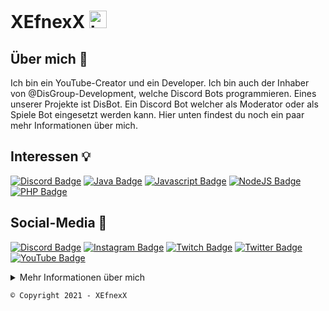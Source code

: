 # XEfnexX <img src="https://user-images.githubusercontent.com/1303154/88677602-1635ba80-d120-11ea-84d8-d263ba5fc3c0.gif" width="28px" alt="hi">

## Über mich 📜
Ich bin ein YouTube-Creator und ein Developer.
Ich bin auch der Inhaber von @DisGroup-Development, welche Discord Bots programmieren.
Eines unserer Projekte ist DisBot.
Ein Discord Bot welcher als Moderator oder als Spiele Bot eingesetzt werden kann.
Hier unten findest du noch ein paar mehr Informationen über mich.

## Interessen 💡
[![Discord Badge](https://img.shields.io/badge/-Discord-7289d9?style=for-the-badge&labelColor=black&logo=discord&logoColor=7289d9)](#)
[![Java Badge](https://img.shields.io/badge/-Java-5382a1?style=for-the-badge&labelColor=black&logo=java&logoColor=5382a1)](#)
[![Javascript Badge](https://img.shields.io/badge/-Javascript-F0DB4F?style=for-the-badge&labelColor=black&logo=javascript&logoColor=F0DB4F)](#)
[![NodeJS Badge](https://img.shields.io/badge/-Nodejs-3C873A?style=for-the-badge&labelColor=black&logo=node.js&logoColor=3C873A)](#)
[![PHP Badge](https://img.shields.io/badge/-PHP-8993be?style=for-the-badge&labelColor=black&logo=php&logoColor=8993be)](#)

## Social-Media 📱
[![Discord Badge](https://img.shields.io/badge/-XEfnexX-7289da?style=flat&labelColor=7289da&logo=discord&logoColor=white)](http://url.xefnexx.de/Discord) [![Instagram Badge](https://img.shields.io/badge/-@xefnexx-e84393?style=flat&labelColor=e84393&logo=instagram&logoColor=white)](http://url.xefnexx.de/Instagram) [![Twitch Badge](https://img.shields.io/badge/-XEfnexX-6441a5?style=flat&labelColor=6441a5&logo=twitch&logoColor=white)](http://url.xefnexx.de/Twitch) [![Twitter Badge](https://img.shields.io/badge/-@XEfnexX-1ca0f1?style=flat&labelColor=1ca0f1&logo=twitter&logoColor=white&link=https://twitter.com/XEfnexX)](http://url.xefnexx.de/Twitter) [![YouTube Badge](https://img.shields.io/badge/-XEfnexX-e74c3c?style=flat&labelColor=e74c3c&logo=youtube&logoColor=white)](http://url.xefnexx.de/YouTube)

<details>
  
  <summary>
    Mehr Informationen über mich
  </summary>
  
  #### Meine Skills
  ```text
  Java          ██████████████░░░░░░░░░░░  50 % 
  JavaScript    ██████████████████░░░░░░░   70 % 
  PHP           ████████░░░░░░░░░░░░░░░░░   30 % 
  ```
  
  #### GitHub Statistiken
  ![XEfnexX GitHub Stats](https://github-readme-stats.vercel.app/api?username=XEfnexX&show_icons=true&theme=tokyonight&hide_title=true)
  
</details>

```© Copyright 2021 - XEfnexX```

